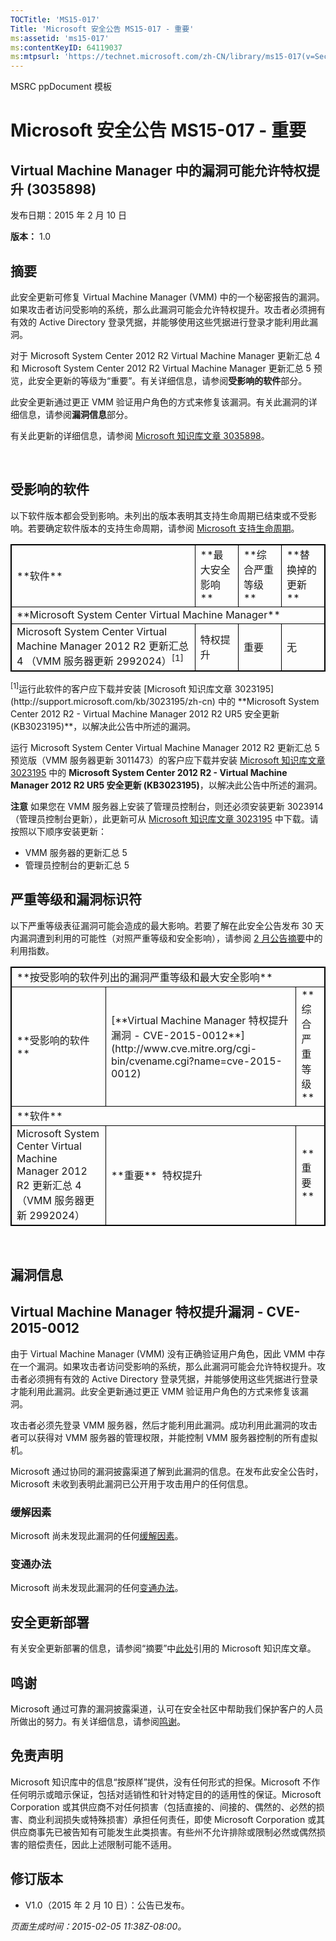 ```yaml
---
TOCTitle: 'MS15-017'
Title: 'Microsoft 安全公告 MS15-017 - 重要'
ms:assetid: 'ms15-017'
ms:contentKeyID: 64119037
ms:mtpsurl: 'https://technet.microsoft.com/zh-CN/library/ms15-017(v=Security.10)'
---
```


MSRC ppDocument 模板

Microsoft 安全公告 MS15-017 - 重要
==================================

Virtual Machine Manager 中的漏洞可能允许特权提升 (3035898)
----------------------------------------------------------

发布日期：2015 年 2 月 10 日

**版本：** 1.0

摘要
----

此安全更新可修复 Virtual Machine Manager (VMM) 中的一个秘密报告的漏洞。如果攻击者访问受影响的系统，那么此漏洞可能会允许特权提升。攻击者必须拥有有效的 Active Directory 登录凭据，并能够使用这些凭据进行登录才能利用此漏洞。

对于 Microsoft System Center 2012 R2 Virtual Machine Manager 更新汇总 4 和 Microsoft System Center 2012 R2 Virtual Machine Manager 更新汇总 5 预览，此安全更新的等级为“重要”。有关详细信息，请参阅**受影响的软件**部分。

此安全更新通过更正 VMM 验证用户角色的方式来修复该漏洞。有关此漏洞的详细信息，请参阅**漏洞信息**部分。

有关此更新的详细信息，请参阅 [Microsoft 知识库文章 3035898](https://support.microsoft.com/kb/3035898/zh-cn)。

 

受影响的软件
------------

以下软件版本都会受到影响。未列出的版本表明其支持生命周期已结束或不受影响。若要确定软件版本的支持生命周期，请参阅 [Microsoft 支持生命周期](http://go.microsoft.com/fwlink/?linkid=21742)。

<p> </p>
<table style="border:1px solid black;">
<tr>
<td style="border:1px solid black;">
**软件**

</td>
<td style="border:1px solid black;">
**最大安全影响**

</td>
<td style="border:1px solid black;">
**综合严重等级**

</td>
<td style="border:1px solid black;">
**替换掉的更新**

</td>
</tr>
<tr>
<td style="border:1px solid black;" colspan="4">
**Microsoft System Center Virtual Machine Manager**

</td>
</tr>
<tr>
<td style="border:1px solid black;">
Microsoft System Center Virtual Machine Manager 2012 R2 更新汇总 4  
（VMM 服务器更新 2992024）<sup>[1]</sup>

</td>
<td style="border:1px solid black;">
特权提升

</td>
<td style="border:1px solid black;">
重要

</td>
<td style="border:1px solid black;">
无

</td>
</tr>
</table>
<p> </p>
<sup>[1]</sup>运行此软件的客户应下载并安装 [Microsoft 知识库文章 3023195](http://support.microsoft.com/kb/3023195/zh-cn) 中的 **Microsoft System Center 2012 R2 - Virtual Machine Manager 2012 R2 UR5 安全更新 (KB3023195)**，以解决此公告中所述的漏洞。

运行 Microsoft System Center Virtual Machine Manager 2012 R2 更新汇总 5 预览版（VMM 服务器更新 3011473）的客户应下载并安装 [Microsoft 知识库文章 3023195](http://support.microsoft.com/kb/3023195/zh-cn) 中的 **Microsoft System Center 2012 R2 - Virtual Machine Manager 2012 R2 UR5 安全更新 (KB3023195)**，以解决此公告中所述的漏洞。

**注意** 如果您在 VMM 服务器上安装了管理员控制台，则还必须安装更新 3023914（管理员控制台更新），此更新可从 [Microsoft 知识库文章 3023195](http://support.microsoft.com/kb/3023195/zh-cn) 中下载。请按照以下顺序安装更新：

-   VMM 服务器的更新汇总 5
-   管理员控制台的更新汇总 5

严重等级和漏洞标识符
--------------------

以下严重等级表征漏洞可能会造成的最大影响。若要了解在此安全公告发布 30 天内漏洞遭到利用的可能性（对照严重等级和安全影响），请参阅 [2 月公告摘要](https://technet.microsoft.com/zh-cn/library/security/ms15-feb)中的利用指数。

<p> </p>
<table style="border:1px solid black;">
<tr>
<td style="border:1px solid black;" colspan="3">
**按受影响的软件列出的漏洞严重等级和最大安全影响**

</td>
</tr>
<tr>
<td style="border:1px solid black;">
**受影响的软件**

</td>
<td style="border:1px solid black;">
[**Virtual Machine Manager 特权提升漏洞 - CVE-2015-0012**](http://www.cve.mitre.org/cgi-bin/cvename.cgi?name=cve-2015-0012)

</td>
<td style="border:1px solid black;">
**综合严重等级**

</td>
</tr>
<tr>
<td style="border:1px solid black;" colspan="3">
**软件**

</td>
</tr>
<tr>
<td style="border:1px solid black;">
Microsoft System Center Virtual Machine Manager 2012 R2 更新汇总 4  
（VMM 服务器更新 2992024）

</td>
<td style="border:1px solid black;">
**重要**   
特权提升

</td>
<td style="border:1px solid black;">
**重要**

</td>
</tr>
</table>
<p> </p>
 

漏洞信息
--------

Virtual Machine Manager 特权提升漏洞 - CVE-2015-0012
----------------------------------------------------

由于 Virtual Machine Manager (VMM) 没有正确验证用户角色，因此 VMM 中存在一个漏洞。如果攻击者访问受影响的系统，那么此漏洞可能会允许特权提升。攻击者必须拥有有效的 Active Directory 登录凭据，并能够使用这些凭据进行登录才能利用此漏洞。此安全更新通过更正 VMM 验证用户角色的方式来修复该漏洞。

攻击者必须先登录 VMM 服务器，然后才能利用此漏洞。成功利用此漏洞的攻击者可以获得对 VMM 服务器的管理权限，并能控制 VMM 服务器控制的所有虚拟机。

Microsoft 通过协同的漏洞披露渠道了解到此漏洞的信息。在发布此安全公告时，Microsoft 未收到表明此漏洞已公开用于攻击用户的任何信息。

### 缓解因素

Microsoft 尚未发现此漏洞的任何[缓解因素](https://technet.microsoft.com/zh-cn/library/security/dn848375.aspx)。

### 变通办法

Microsoft 尚未发现此漏洞的任何[变通办法](https://technet.microsoft.com/zh-cn/library/security/dn848375.aspx)。

安全更新部署
------------

有关安全更新部署的信息，请参阅“摘要”中[此处](#kbarticle)引用的 Microsoft 知识库文章。

鸣谢
----

Microsoft 通过可靠的漏洞披露渠道，认可在安全社区中帮助我们保护客户的人员所做出的努力。有关详细信息，请参阅[鸣谢](https://technet.microsoft.com/zh-cn/library/security/dn903755.aspx)。

免责声明
--------

Microsoft 知识库中的信息“按原样”提供，没有任何形式的担保。Microsoft 不作任何明示或暗示保证，包括对适销性和针对特定目的的适用性的保证。Microsoft Corporation 或其供应商不对任何损害（包括直接的、间接的、偶然的、必然的损害、商业利润损失或特殊损害）承担任何责任，即使 Microsoft Corporation 或其供应商事先已被告知有可能发生此类损害。有些州不允许排除或限制必然或偶然损害的赔偿责任，因此上述限制可能不适用。

修订版本
--------

-   V1.0（2015 年 2 月 10 日）：公告已发布。

*页面生成时间：2015-02-05 11:38Z-08:00。*
